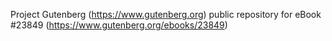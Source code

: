 Project Gutenberg (https://www.gutenberg.org) public repository for eBook #23849 (https://www.gutenberg.org/ebooks/23849)
